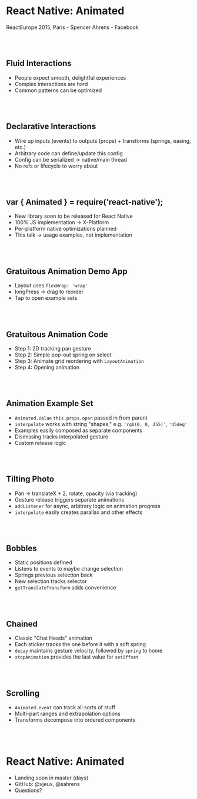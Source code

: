 <br /><br />
# React Native: Animated

ReactEurope 2015, Paris - Spencer Ahrens - Facebook

<br /><br />

## Fluid Interactions

- People expect smooth, delightful experiences
- Complex interactions are hard
- Common patterns can be optimized

<br /><br />


## Declarative Interactions

- Wire up inputs (events) to outputs (props) + transforms (springs, easing, etc.)
- Arbitrary code can define/update this config
- Config can be serialized -> native/main thread
- No refs or lifecycle to worry about

<br /><br />


## var { Animated } = require('react-native');

- New library soon to be released for React Native
- 100% JS implementation -> X-Platform
- Per-platform native optimizations planned
- This talk -> usage examples, not implementation

<br /><br />


## Gratuitous Animation Demo App

- Layout uses `flexWrap: 'wrap'`
- longPress -> drag to reorder
- Tap to open example sets

<br /><br />

## Gratuitous Animation Code

- Step 1: 2D tracking pan gesture
- Step 2: Simple pop-out spring on select
- Step 3: Animate grid reordering with `LayoutAnimation`
- Step 4: Opening animation

<br /><br />

## Animation Example Set

- `Animated.Value` `this.props.open` passed in from parent
- `interpolate` works with string "shapes," e.g. `'rgb(0, 0, 255)'`, `'45deg'`
- Examples easily composed as separate components
- Dismissing tracks interpolated gesture
- Custom release logic

<br /><br />


## Tilting Photo

- Pan -> translateX * 2, rotate, opacity (via tracking)
- Gesture release triggers separate animations
- `addListener` for async, arbitrary logic on animation progress
- `interpolate` easily creates parallax and other effects

<br /><br />

## Bobbles

- Static positions defined
- Listens to events to maybe change selection
 - Springs previous selection back
 - New selection tracks selector
- `getTranslateTransform` adds convenience

<br /><br />

## Chained

- Classic "Chat Heads" animation
- Each sticker tracks the one before it with a soft spring
- `decay` maintains gesture velocity, followed by `spring` to home
- `stopAnimation` provides the last value for `setOffset`

<br /><br />

## Scrolling

- `Animated.event` can track all sorts of stuff
- Multi-part ranges and extrapolation options
- Transforms decompose into ordered components

<br /><br />

# React Native: Animated

- Landing soon in master (days)
- GitHub: @vjeux, @sahrens
- Questions?

<br />
